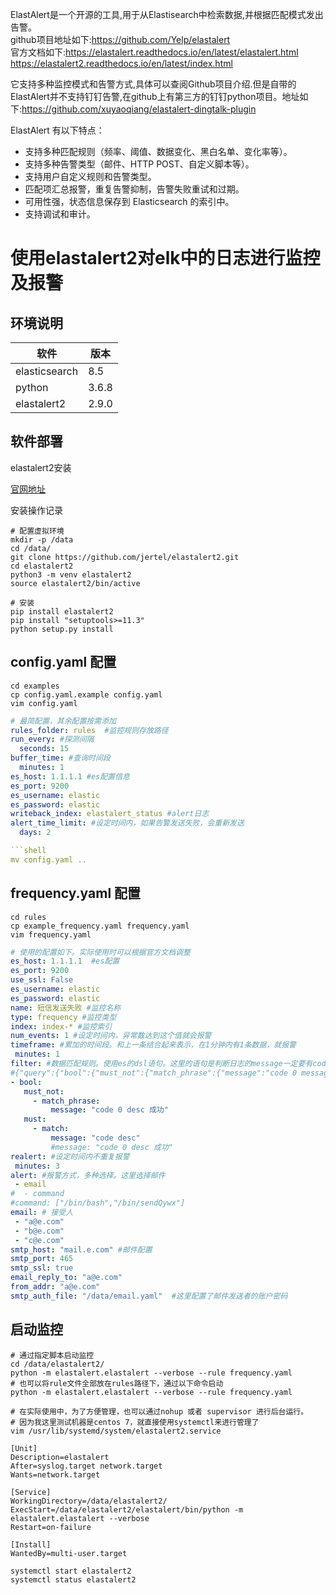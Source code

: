 ElastAlert是一个开源的工具,用于从Elastisearch中检索数据,并根据匹配模式发出告警。  
github项目地址如下:https://github.com/Yelp/elastalert  
官方文档如下:https://elastalert.readthedocs.io/en/latest/elastalert.html  https://elastalert2.readthedocs.io/en/latest/index.html

它支持多种监控模式和告警方式,具体可以查阅Github项目介绍.但是自带的ElastAlert并不支持钉钉告警,在github上有第三方的钉钉python项目。地址如下:https://github.com/xuyaoqiang/elastalert-dingtalk-plugin

ElastAlert 有以下特点：
- 支持多种匹配规则（频率、阈值、数据变化、黑白名单、变化率等）。
- 支持多种告警类型（邮件、HTTP POST、自定义脚本等）。
- 支持用户自定义规则和告警类型。
- 匹配项汇总报警，重复告警抑制，告警失败重试和过期。
- 可用性强，状态信息保存到 Elasticsearch 的索引中。
- 支持调试和审计。


# 使用elastalert2对elk中的日志进行监控及报警

## 环境说明

| 软件 | 版本 |
|------|------|
| elasticsearch | 8.5 |
| python | 3.6.8 |
| elastalert2 | 2.9.0 |

## 软件部署

elastalert2安装

[官网地址](https://elastalert2.readthedocs.io/en/latest/)

安装操作记录
```
# 配置虚拟环境
mkdir -p /data 
cd /data/
git clone https://github.com/jertel/elastalert2.git
cd elastalert2
python3 -m venv elastalert2
source elastalert2/bin/active

# 安装
pip install elastalert2
pip install "setuptools>=11.3"
python setup.py install
```

## config.yaml 配置
```shell
cd examples
cp config.yaml.example config.yaml
vim config.yaml
```

```yaml
# 最简配置，其余配置按需添加
rules_folder: rules  #监控规则存放路径
run_every: #探测间隔
  seconds: 15
buffer_time: #查询时间段
  minutes: 1
es_host: 1.1.1.1 #es配置信息
es_port: 9200
es_username: elastic 
es_password: elastic 
writeback_index: elastalert_status #alert日志
alert_time_limit: #设定时间内，如果告警发送失败，会重新发送 
  days: 2

```shell
mv config.yaml ..
```

## frequency.yaml 配置

```shell
cd rules
cp example_frequency.yaml frequency.yaml
vim frequency.yaml
```

```yaml
# 使用的配置如下。实际使用时可以根据官方文档调整
es_host: 1.1.1.1  #es配置
es_port: 9200 
use_ssl: False
es_username: elastic 
es_password: elastic 
name: 短信发送失败 #监控名称
type: frequency #监控类型
index: index-* #监控索引
num_events: 1 #设定时间内，异常数达到这个值就会报警
timeframe: #累加的时间段。和上一条结合起来表示，在1分钟内有1条数据，就报警
 minutes: 1
filter: #数据匹配规则。使用es的dsl语句。这里的语句是判断日志的message一定要有code和desc关键字，并且message 不等于“code 0 desc 成功”这四个关键字。因为使用了match_phrase查询方式，表示这四个关键字必须相邻而且顺序不变。
#{"query":{"bool":{"must_not":{"match_phrase":{"message":"code 0 message 成功"}}}}}
- bool:
   must_not:
     - match_phrase:
         message: "code 0 desc 成功"
   must:
     - match:
         message: "code desc"
         #message: "code 0 desc 成功"
realert: #设定时间内不重复报警
 minutes: 3
alert: #报警方式，多种选择。这里选择邮件
 - email
#  - command
#command: ["/bin/bash","/bin/sendQywx"]
email: # 接受人
 - "a@e.com"
 - "b@e.com"
 - "c@e.com"
smtp_host: "mail.e.com" #邮件配置
smtp_port: 465
smtp_ssl: true
email_reply_to: "a@e.com"
from_addr: "a@e.com"
smtp_auth_file: "/data/email.yaml"  #这里配置了邮件发送者的账户密码
```

## 启动监控
```shell
# 通过指定脚本启动监控
cd /data/elastalert2/
python -m elastalert.elastalert --verbose --rule frequency.yaml
# 也可以将rule文件全部放在rules路径下，通过以下命令启动
python -m elastalert.elastalert --verbose --rule frequency.yaml

# 在实际使用中，为了方便管理，也可以通过nohup 或者 supervisor 进行后台运行。
# 因为我这里测试机器是centos 7，就直接使用systemctl来进行管理了
vim /usr/lib/systemd/system/elastalert2.service

[Unit]
Description=elastalert
After=syslog.target network.target
Wants=network.target

[Service]
WorkingDirectory=/data/elastalert2/
ExecStart=/data/elastalert2/elastalert/bin/python -m elastalert.elastalert --verbose
Restart=on-failure

[Install]
WantedBy=multi-user.target

systemctl start elastalert2
systemctl status elastalert2
```
